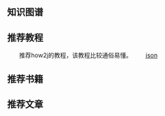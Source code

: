 ## 知识图谱

## 推荐教程
　　推荐how2j的教程，该教程比较通俗易懂。
　　[json](http://how2j.cn/k/json/json-tutorial/531.html)

## 推荐书籍

## 推荐文章